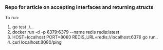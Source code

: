 ### Repo for article on accepting interfaces and returning structs

To run:

1. go test ./...
2. docker run -d -p 6379:6379 --name redis redis:latest
3. HOST=localhost PORT=8080 REDIS_URL=redis://localhost:6379 go run .
4. curl localhost:8080/ping
